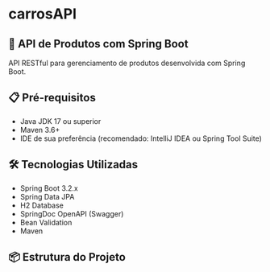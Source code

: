 # carrosAPI

## 🚀 API de Produtos com Spring Boot

API RESTful para gerenciamento de produtos desenvolvida com Spring Boot.

## 📋 Pré-requisitos

- Java JDK 17 ou superior
- Maven 3.6+
- IDE de sua preferência (recomendado: IntelliJ IDEA ou Spring Tool Suite)

## 🛠️ Tecnologias Utilizadas

- Spring Boot 3.2.x
- Spring Data JPA
- H2 Database
- SpringDoc OpenAPI (Swagger)
- Bean Validation
- Maven

## 📦 Estrutura do Projeto
